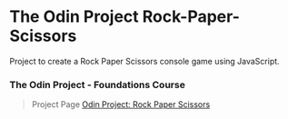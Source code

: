 # The Odin Project Rock-Paper-Scissors

Project to create a Rock Paper Scissors console game using JavaScript.

### The Odin Project - Foundations Course

> Project Page
> [Odin Project: Rock Paper Scissors](https://www.theodinproject.com/lessons/foundations-rock-paper-scissors)

